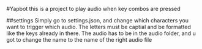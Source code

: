 #Yapbot
this is a project to  play audio when key combos are pressed

##settings
Simply go to settings.json, and change which characters you want to trigger which audio. The letters must be captial and be formatted like the
keys already in there. The audio has to be in the audio folder, and u got to change the name to the name of the right audio file
